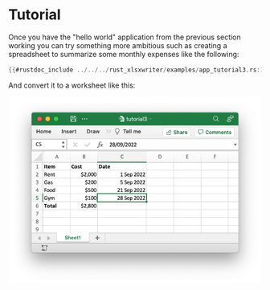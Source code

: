 # Tutorial

Once you have the "hello world" application from the previous section working
you can try something more ambitious such as creating a spreadsheet to summarize
some monthly expenses like the following:

```rust
{{#rustdoc_include ../../../rust_xlsxwriter/examples/app_tutorial3.rs:13:18}}
```

And convert it to a worksheet like this:


![Image of first tutorial 3](../images/tutorial3.png)
